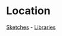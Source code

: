 # Location

[Sketches](https://github.com/Xedecimal/Sketches) - [Libraries](https://github.com/Xedecimal/Sketches-Libraries)